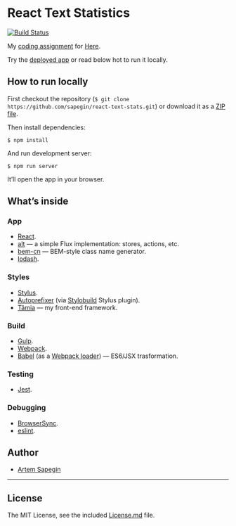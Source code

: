 # React Text Statistics

[![Build Status](https://travis-ci.org/sapegin/react-text-stats.svg)](https://travis-ci.org/sapegin/react-text-stats)

My [coding assignment](Task.md) for [Here](http://360.here.com/).

Try the [deployed app](http://sapegin.github.io/react-text-stats/) or read below hot to run it locally.


## How to run locally

First checkout the repository (`$ git clone https://github.com/sapegin/react-text-stats.git`) or download it as a [ZIP file](https://github.com/sapegin/react-text-stats/archive/master.zip).

Then install dependencies:

```
$ npm install
```

And run development server:

```
$ npm run server
```

It’ll open the app in your browser.


## What’s inside

### App

* [React](http://facebook.github.io/react/).
* [alt](http://goatslacker.github.io/alt/) — a simple Flux implementation: stores, actions, etc.
* [bem-cn](https://github.com/albburtsev/bem-cn) — BEM-style class name generator.
* [lodash](https://lodash.com/).

### Styles

* [Stylus](http://learnboost.github.io/stylus/).
* [Autoprefixer](https://github.com/postcss/autoprefixer) (via [Stylobuild](https://github.com/kizu/stylobuild) Stylus plugin).
* [Tâmia](http://tamiadev.github.io/tamia/) — my front-end framework.

### Build

* [Gulp](http://gulpjs.com/).
* [Webpack](http://webpack.github.io/).
* [Babel](http://babeljs.io/) (as a [Webpack loader](https://github.com/babel/babel-loader)) — ES6/JSX trasformation.

### Testing

* [Jest](http://facebook.github.io/jest/).

### Debugging

* [BrowserSync](http://www.browsersync.io/).
* [eslint](http://eslint.org/).


## Author

* [Artem Sapegin](http://sapegin.me/)


---

## License

The MIT License, see the included [License.md](License.md) file.
